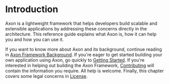 Introduction
============

Axon is a lightweight framework that helps developers build scalable and extensible applications by addressing these concerns directly in the architecture. This reference guide explains what Axon is, how it can help you and how you can use it.

If you want to know more about Axon and its background, continue reading in [Axon Framework Background](part1/introduction.md#axon-framework-background). If you're eager to get started building your own application using Axon, go quickly to [Getting Started](part1/introduction.md#getting-started). If you're interested in helping out building the Axon Framework, [Contributing](part1/introduction.md#contributing-to-axon-framework) will contain the information you require. All help is welcome. Finally, this chapter covers some legal concerns in [License](part1/introduction.md#license-information).
